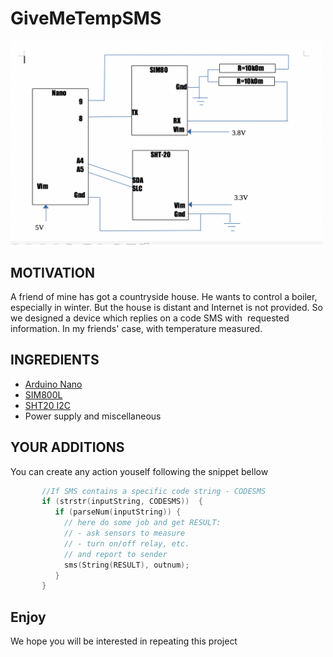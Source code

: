 # GiveMeTempSMS


<img src="Schema.png" width=500/>


## MOTIVATION

A friend of mine has got a countryside house.
He wants to control a boiler, especially in winter.
But the house is distant and Internet is not provided.
So we designed a device which replies on a code SMS with 
requested information. In my friends' case, with temperature measured.


## INGREDIENTS

- [Arduino Nano](https://arduino.ua/prod2177-arduino-nano-v3-0-avr-atmega328-p-20au)
- [SIM800L](https://arduino.ua/prod1665-gsm-modyl-na-sim800l)
- [SHT20 I2C](https://arduino.ua/prod4499-modyl-datchika-temperatyri-i-vlajnosti-sht20-i2c)
- Power supply and miscellaneous


## YOUR ADDITIONS

You can create any action youself following the snippet bellow
```c++
       //If SMS contains a specific code string - CODESMS         
       if (strstr(inputString, CODESMS))  {  
          if (parseNum(inputString)) {
            // here do some job and get RESULT:
            // - ask sensors to measure
            // - turn on/off relay, etc.  
            // and report to sender
            sms(String(RESULT), outnum); 
          }
       }
```

## Enjoy
We hope you will be interested in repeating this project
